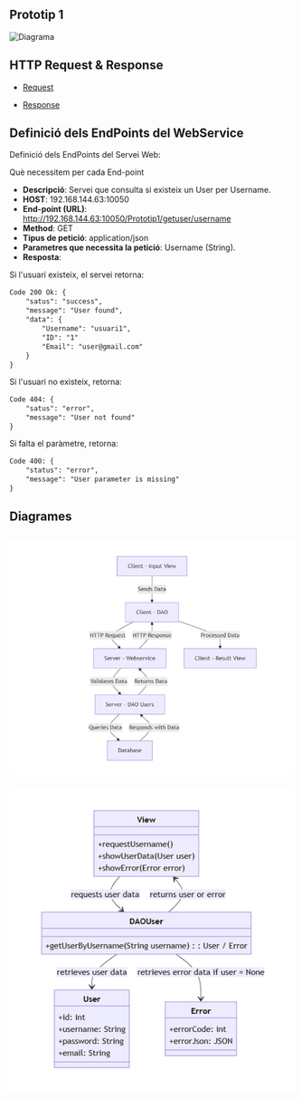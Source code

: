 
## Prototip 1
![Diagrama](diagramaPrototip1.png)

## HTTP Request & Response

- [Request](Informació/http.request.md)

- [Response](Informació/http.response.md)


## Definició dels EndPoints del WebService
Definició dels EndPoints del Servei Web:

Què necessitem per cada End-point

- <b>Descripció</b>: Servei que consulta si existeix un User per Username.
- <b>HOST</b>: 192.168.144.63:10050
- <b>End-point (URL)</b>: http://192.168.144.63:10050/Prototip1/getuser/username
- <b>Method</b>: GET
- <b>Tipus de petició</b>: application/json
- <b>Parametres que necessita la petició</b>: Username (String).
- <b>Resposta</b>: 

Si l'usuari existeix, el servei retorna: 
         


    Code 200 Ok: {
        "satus": "success",
        "message": "User found",
        "data": {
            "Username": "usuari1",
            "ID": "1"
            "Email": "user@gmail.com"
        } 
    }

Si l'usuari no existeix, retorna:    



    Code 404: {
        "satus": "error",
        "message": "User not found"
    }

Si falta el paràmetre, retorna:

    Code 400: {
        "status": "error",
        "message": "User parameter is missing"
    }


## Diagrames 
![Fluxe](diagramaFluxe.PNG)
------
![Class](diagramaClass.PNG)
